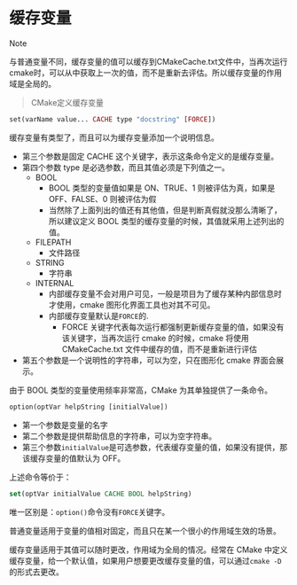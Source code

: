 # 缓存变量

> [!NOTE]
> 与普通变量不同，缓存变量的值可以缓存到CMakeCache.txt文件中，当再次运行cmake时，可以从中获取上一次的值，而不是重新去评估。所以缓存变量的作用域是全局的。

> CMake定义缓存变量

```php
set(varName value... CACHE type "docstring" [FORCE])
```

缓存变量有类型了，而且可以为缓存变量添加一个说明信息。

* 第三个参数是固定 CACHE 这个关键字，表示这条命令定义的是缓存变量。
* 第四个参数 type 是必选参数，而且其值必须是下列值之一。
  * BOOL
    * BOOL 类型的变量值如果是 ON、TRUE、1 则被评估为真，如果是 OFF、FALSE、0 则被评估为假
    * 当然除了上面列出的值还有其他值，但是判断真假就没那么清晰了，所以建议定义 BOOL 类型的缓存变量的时候，其值就采用上述列出的值。
  * FILEPATH
    * 文件路径
  * STRING
    * 字符串
  * INTERNAL
    * 内部缓存变量不会对用户可见，一般是项目为了缓存某种内部信息时才使用，cmake 图形化界面工具也对其不可见。
    * 内部缓存变量默认是`FORCE`的.
      * FORCE 关键字代表每次运行都强制更新缓存变量的值，如果没有该关键字，当再次运行 cmake 的时候，cmake 将使用 CMakeCache.txt 文件中缓存的值，而不是重新进行评估
* 第五个参数是一个说明性的字符串，可以为空，只在图形化 cmake 界面会展示。
  
由于 BOOL 类型的变量使用频率非常高，CMake 为其单独提供了一条命令。
```php
option(optVar helpString [initialValue])
```

* 第一个参数是变量的名字
* 第二个参数是提供帮助信息的字符串，可以为空字符串。 
* 第三个参数`initialValue`是可选参数，代表缓存变量的值，如果没有提供，那该缓存变量的值默认为 OFF。

上述命令等价于：
```cmake
set(optVar initialValue CACHE BOOL helpString)
```
唯一区别是：`option()`命令没有`FORCE`关键字。

普通变量适用于变量的值相对固定，而且只在某一个很小的作用域生效的场景。

缓存变量适用于其值可以随时更改，作用域为全局的情况。经常在 CMake 中定义缓存变量，给一个默认值，如果用户想要更改缓存变量的值，可以通过`cmake -D`的形式去更改。
